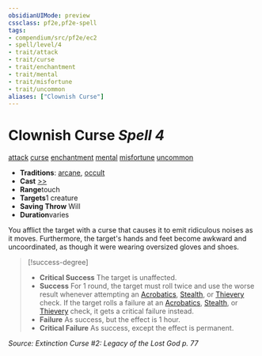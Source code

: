 ```yaml
---
obsidianUIMode: preview
cssclass: pf2e,pf2e-spell
tags:
- compendium/src/pf2e/ec2
- spell/level/4
- trait/attack
- trait/curse
- trait/enchantment
- trait/mental
- trait/misfortune
- trait/uncommon
aliases: ["Clownish Curse"]
---
```

# Clownish Curse *Spell 4*   
[attack](../../Rules/traits/attack.md)  [curse](../../Rules/traits/curse.md)  [enchantment](../../Rules/traits/enchantment.md)  [mental](../../Rules/traits/mental.md)  [misfortune](../../Rules/traits/misfortune.md)  [uncommon](../../Rules/traits/uncommon.md)  

- **Traditions**: [arcane](../../Rules/traits/arcane.md), [occult](../../Rules/traits/occult.md)
- **Cast** [>>](../../Rules/core-rulebook/chapter-9-playing-the-game.md#Actions "Two-Action") 
- **Range**touch
- **Targets**1 creature
- **Saving Throw** Will
- **Duration**varies

You afflict the target with a curse that causes it to emit ridiculous noises as it moves. Furthermore, the target's hands and feet become awkward and uncoordinated, as though it were wearing oversized gloves and shoes.

> [!success-degree] 
> - **Critical Success** The target is unaffected.
> - **Success** For 1 round, the target must roll twice and use the worse result whenever attempting an [Acrobatics](../skills.md#Acrobatics), [Stealth](../skills.md#Stealth), or [Thievery](../skills.md#Thievery) check. If the target rolls a failure at an [Acrobatics](../skills.md#Acrobatics), [Stealth](../skills.md#Stealth), or [Thievery](../skills.md#Thievery) check, it gets a critical failure instead.
> - **Failure** As success, but the effect is 1 hour.
> - **Critical Failure** As success, except the effect is permanent.

*Source: Extinction Curse #2: Legacy of the Lost God p. 77*